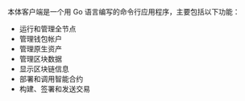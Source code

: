 
本体客户端是一个用 Go 语言编写的命令行应用程序，主要包括以下功能：

- 运行和管理全节点
- 管理钱包帐户
- 管理原生资产
- 管理区块数据
- 显示区块链信息
- 部署和调用智能合约
- 构建、签署和发送交易
